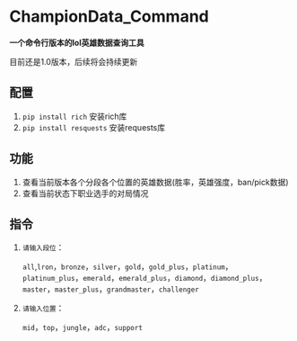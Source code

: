 # ChampionData_Command
**一个命令行版本的lol英雄数据查询工具**

目前还是1.0版本，后续将会持续更新

## 配置

1. `pip install rich`	          安装rich库
2. `pip install resquests`       安装requests库

## 功能

1. 查看当前版本各个分段各个位置的英雄数据(胜率，英雄强度，ban/pick数据)
2. 查看当前状态下职业选手的对局情况

## 指令

1. `请输入段位`：

   `all`,`lron`，`bronze`，`silver`，`gold`，`gold_plus`，`platinum`，`platinum_plus`，`emerald`，`emerald_plus`，`diamond`，`diamond_plus`，`master`，`master_plus`，`grandmaster`，`challenger`

2. `请输入位置`：

   `mid`，`top`，`jungle`，`adc`，`support`